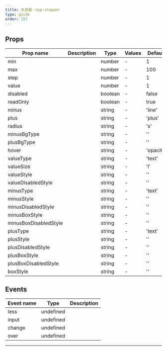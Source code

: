 ```yaml
---
title: 步进器：myp-stepper
type: guide
order: 157
---
```


## Props

| Prop name             | Description | Type    | Values | Default   |
| --------------------- | ----------- | ------- | ------ | --------- |
| min                   |             | number  | -      | 1         |
| max                   |             | number  | -      | 100       |
| step                  |             | number  | -      | 1         |
| value                 |             | number  | -      | 1         |
| disabled              |             | boolean | -      | false     |
| readOnly              |             | boolean | -      | true      |
| minus                 |             | string  | -      | 'line'    |
| plus                  |             | string  | -      | 'plus'    |
| radius                |             | string  | -      | 's'       |
| minusBgType           |             | string  | -      | ''        |
| plusBgType            |             | string  | -      | ''        |
| hover                 |             | string  | -      | 'opacity' |
| valueType             |             | string  | -      | 'text'    |
| valueSize             |             | string  | -      | 'l'       |
| valueStyle            |             | string  | -      | ''        |
| valueDisabledStyle    |             | string  | -      | ''        |
| minusType             |             | string  | -      | 'text'    |
| minusStyle            |             | string  | -      | ''        |
| minusDisabledStyle    |             | string  | -      | ''        |
| minusBoxStyle         |             | string  | -      | ''        |
| minusBoxDisabledStyle |             | string  | -      | ''        |
| plusType              |             | string  | -      | 'text'    |
| plusStyle             |             | string  | -      | ''        |
| plusDisabledStyle     |             | string  | -      | ''        |
| plusBoxStyle          |             | string  | -      | ''        |
| plusBoxDisabledStyle  |             | string  | -      | ''        |
| boxStyle              |             | string  | -      | ''        |

## Events

| Event name | Type      | Description |
| ---------- | --------- | ----------- |
| less       | undefined |
| input      | undefined |
| change     | undefined |
| over       | undefined |

---

